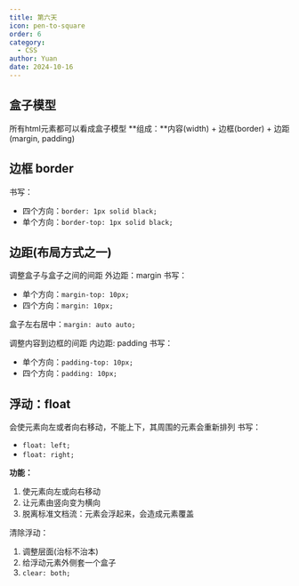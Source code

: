 ```yaml
---
title: 第六天
icon: pen-to-square
order: 6
category:
  - CSS
author: Yuan
date: 2024-10-16
---
```


## 盒子模型

所有html元素都可以看成盒子模型
**组成：**内容(width) + 边框(border) + 边距(margin, padding)

## 边框 border

书写：
- 四个方向：`border: 1px solid black;`
- 单个方向：`border-top: 1px solid black;`

## 边距(布局方式之一)

调整盒子与盒子之间的间距
外边距：margin
书写：
- 单个方向：`margin-top: 10px;`
- 四个方向：`margin: 10px;`

盒子左右居中：`margin: auto auto;`

调整内容到边框的间距
内边距: padding
书写：
- 单个方向：`padding-top: 10px;`
- 四个方向：`padding: 10px;`

## 浮动：float
会使元素向左或者向右移动，不能上下，其周围的元素会重新排列
书写：
- `float: left;`
- `float: right;`

**功能：**
1. 使元素向左或向右移动
2. 让元素由竖向变为横向
3. 脱离标准文档流：元素会浮起来，会造成元素覆盖

清除浮动：
1. 调整层面(治标不治本)
2. 给浮动元素外侧套一个盒子
3. `clear: both;`